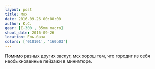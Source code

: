 ```yaml
---
layout: post
title: Мох
date: 2016-09-26 00:00:00
author: К.С.
gear: [E-300 , 35mm macro]
shoot_date: 2016-09-26
location: Ёль-база
colors: ['010101', '160b03']
---
```


Помимо разных других заслуг, мох хорош тем, что городит из себя необыкновенные пейзажи в миниатюре.

